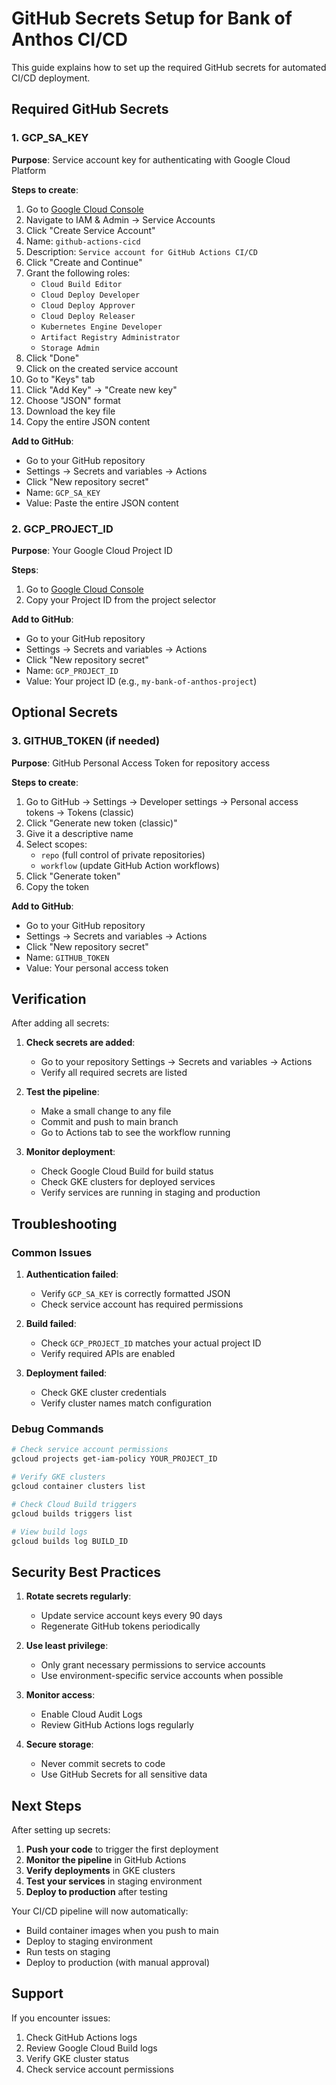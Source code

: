 # GitHub Secrets Setup for Bank of Anthos CI/CD

This guide explains how to set up the required GitHub secrets for automated CI/CD deployment.

## Required GitHub Secrets

### 1. GCP_SA_KEY
**Purpose**: Service account key for authenticating with Google Cloud Platform

**Steps to create**:
1. Go to [Google Cloud Console](https://console.cloud.google.com/)
2. Navigate to IAM & Admin → Service Accounts
3. Click "Create Service Account"
4. Name: `github-actions-cicd`
5. Description: `Service account for GitHub Actions CI/CD`
6. Click "Create and Continue"
7. Grant the following roles:
   - `Cloud Build Editor`
   - `Cloud Deploy Developer`
   - `Cloud Deploy Approver`
   - `Cloud Deploy Releaser`
   - `Kubernetes Engine Developer`
   - `Artifact Registry Administrator`
   - `Storage Admin`
8. Click "Done"
9. Click on the created service account
10. Go to "Keys" tab
11. Click "Add Key" → "Create new key"
12. Choose "JSON" format
13. Download the key file
14. Copy the entire JSON content

**Add to GitHub**:
- Go to your GitHub repository
- Settings → Secrets and variables → Actions
- Click "New repository secret"
- Name: `GCP_SA_KEY`
- Value: Paste the entire JSON content

### 2. GCP_PROJECT_ID
**Purpose**: Your Google Cloud Project ID

**Steps**:
1. Go to [Google Cloud Console](https://console.cloud.google.com/)
2. Copy your Project ID from the project selector

**Add to GitHub**:
- Go to your GitHub repository
- Settings → Secrets and variables → Actions
- Click "New repository secret"
- Name: `GCP_PROJECT_ID`
- Value: Your project ID (e.g., `my-bank-of-anthos-project`)

## Optional Secrets

### 3. GITHUB_TOKEN (if needed)
**Purpose**: GitHub Personal Access Token for repository access

**Steps to create**:
1. Go to GitHub → Settings → Developer settings → Personal access tokens → Tokens (classic)
2. Click "Generate new token (classic)"
3. Give it a descriptive name
4. Select scopes:
   - `repo` (full control of private repositories)
   - `workflow` (update GitHub Action workflows)
5. Click "Generate token"
6. Copy the token

**Add to GitHub**:
- Go to your GitHub repository
- Settings → Secrets and variables → Actions
- Click "New repository secret"
- Name: `GITHUB_TOKEN`
- Value: Your personal access token

## Verification

After adding all secrets:

1. **Check secrets are added**:
   - Go to your repository Settings → Secrets and variables → Actions
   - Verify all required secrets are listed

2. **Test the pipeline**:
   - Make a small change to any file
   - Commit and push to main branch
   - Go to Actions tab to see the workflow running

3. **Monitor deployment**:
   - Check Google Cloud Build for build status
   - Check GKE clusters for deployed services
   - Verify services are running in staging and production

## Troubleshooting

### Common Issues

1. **Authentication failed**:
   - Verify `GCP_SA_KEY` is correctly formatted JSON
   - Check service account has required permissions

2. **Build failed**:
   - Check `GCP_PROJECT_ID` matches your actual project ID
   - Verify required APIs are enabled

3. **Deployment failed**:
   - Check GKE cluster credentials
   - Verify cluster names match configuration

### Debug Commands

```bash
# Check service account permissions
gcloud projects get-iam-policy YOUR_PROJECT_ID

# Verify GKE clusters
gcloud container clusters list

# Check Cloud Build triggers
gcloud builds triggers list

# View build logs
gcloud builds log BUILD_ID
```

## Security Best Practices

1. **Rotate secrets regularly**:
   - Update service account keys every 90 days
   - Regenerate GitHub tokens periodically

2. **Use least privilege**:
   - Only grant necessary permissions to service accounts
   - Use environment-specific service accounts when possible

3. **Monitor access**:
   - Enable Cloud Audit Logs
   - Review GitHub Actions logs regularly

4. **Secure storage**:
   - Never commit secrets to code
   - Use GitHub Secrets for all sensitive data

## Next Steps

After setting up secrets:

1. **Push your code** to trigger the first deployment
2. **Monitor the pipeline** in GitHub Actions
3. **Verify deployments** in GKE clusters
4. **Test your services** in staging environment
5. **Deploy to production** after testing

Your CI/CD pipeline will now automatically:
- Build container images when you push to main
- Deploy to staging environment
- Run tests on staging
- Deploy to production (with manual approval)

## Support

If you encounter issues:
1. Check GitHub Actions logs
2. Review Google Cloud Build logs
3. Verify GKE cluster status
4. Check service account permissions
